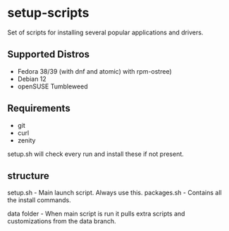 # setup-scripts
Set of scripts for installing several popular applications and drivers.

## Supported Distros
* Fedora 38/39 (with dnf and atomic) with rpm-ostree)
* Debian 12
* openSUSE Tumbleweed

## Requirements
* git
* curl
* zenity

setup.sh will check every run and install these if not present.

structure
-------------
setup.sh        -       Main launch script. Always use this.
packages.sh     -       Contains all the install commands.

data folder     -       When main script is run it pulls extra scripts and customizations from the data branch.